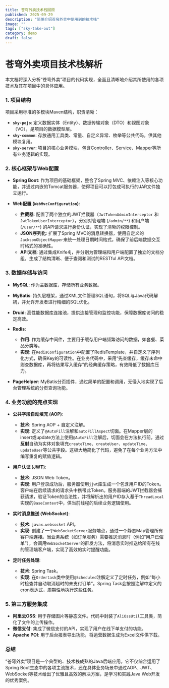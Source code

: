 ```yaml
---
title: 苍穹外卖技术栈回顾
published: 2025-09-29
description: "简略介绍苍穹外卖中使用到的技术栈"
image: ""
tags: ["sky-take-out"]
category: demo
draft: false
---
```


# 苍穹外卖项目技术栈解析

本文档将深入分析“苍穹外卖”项目的代码实现，全面且清晰地介绍其所使用的各项技术及其在项目中的具体应用。

### 1. 项目结构

项目采用标准的多模块Maven结构，职责清晰：

- __`sky-pojo`__: 定义数据实体（Entity）、数据传输对象（DTO）和视图对象（VO），是项目的数据模型层。
- __`sky-common`__: 存放通用工具类、常量、自定义异常、枚举等公共代码，供其他模块复用。
- __`sky-server`__: 项目的核心业务模块，包含Controller、Service、Mapper等所有业务逻辑的实现。

### 2. 核心框架与Web配置

- __Spring Boot__: 作为项目的基础框架，整合了Spring MVC、依赖注入等核心功能，并通过内嵌的Tomcat服务器，使得项目可以打包成可执行的JAR文件独立运行。

- __Web配置 (`WebMvcConfiguration`)__:

  - __拦截器__: 配置了两个独立的JWT拦截器（`JwtTokenAdminInterceptor` 和 `JwtTokenUserInterceptor`），分别对管理端 (`/admin/**`) 和用户端 (`/user/**`) 的API请求进行身份认证，实现了清晰的权限控制。
  - __JSON序列化__: 扩展了Spring MVC的消息转换器，使用自定义的`JacksonObjectMapper`来统一处理日期时间格式，确保了前后端数据交互时格式的准确性。
  - __API文档__: 通过集成Knife4j，并分别为管理端和用户端配置了独立的文档分组，生成了结构清晰、便于查阅和测试的RESTful API文档。

### 3. 数据存储与访问

- __MySQL__: 作为主数据库，存储所有业务数据。

- __MyBatis__: 持久层框架，通过XML文件管理SQL语句，将SQL与Java代码解耦，并允许开发者进行精细的SQL优化。

- __Druid__: 高性能数据库连接池，提供连接管理和监控功能，保障数据库访问的稳定高效。

- __Redis__:

  - __作用__: 作为缓存中间件，主要用于缓存用户端频繁访问的数据，如套餐、菜品分类等。
  - __实现__: 在`RedisConfiguration`中配置了RedisTemplate，并自定义了序列化方式，确保Key的可读性。在业务代码中，采用“先查缓存，缓存未命中则查数据库，再将结果写入缓存”的经典缓存策略，有效降低了数据库压力。

- __PageHelper__: MyBatis分页插件，通过简单的配置和调用，无侵入地实现了后台管理系统的分页查询功能。

### 4. 业务功能的亮点实现

- __公共字段自动填充 (AOP)__:

  - __技术__: Spring AOP + 自定义注解。
  - __实现__: 定义了`@AutoFill`注解和`autoFillAspect`切面。在Mapper层的insert或update方法上使用`@AutoFill`注解后，切面会在方法执行前，通&#x8FC7;__&#x53CD;&#x5C04;__&#x81EA;动为实体对象填充`createTime`、`createUser`、`updateTime`、`updateUser`等公共字段。这极大地简化了代码，避免了在每个业务方法中编写重复的赋值逻辑。

- __用户认证 (JWT)__:

  - __技术__: JSON Web Token。
  - __实现__: 用户登录成功后，服务器使用`jjwt`库生成一个包含用户ID的Token。客户端在后续请求的请求头中携带此Token。服务器端的JWT拦截器会捕获请求，验证Token的合法性，并将解析出的用户ID存入基于`ThreadLocal`实现的`BaseContext`中，供当前线程的后续业务逻辑使用。

- __实时消息推送 (WebSocket)__:

  - __技术__: `javax.websocket` API。
  - __实现__: 创建了一个`WebSocketServer`服务端点，通过一个静态Map管理所有客户端连接。当业务系统（如订单服务）需要推送消息时（例如“用户已催单”），会调用`WebSocketServer`的群发方法，将消息实时推送给所有在线的管理端客户端，实现了高效的实时提醒功能。

- __定时任务处理__:

  - __技术__: Spring Task。
  - __实现__: 在`Ordertask`类中使用`@Scheduled`注解定义了定时任务，例如“每小时检查并自动取消超时的未支付订单”。Spring Task会按照注解中定义的cron表达式，周期性地执行这些任务。

### 5. 第三方服务集成

- __阿里云OSS__: 用于存储图片等静态文件。代码中封装了`AliOssUtil`工具类，简化了文件的上传操作。
- __微信支付__: 集成了微信支付的API，实现了用户在线下单支付的功能。
- __Apache POI__: 用于后台报表导出功能，将运营数据生成为Excel文件供下载。

### 总结

“苍穹外卖”项目是一个典型的、技术栈成熟的Java后端应用。它不仅综合运用了Spring Boot生态中的各项主流技术，还在具体业务场景中通过AOP、JWT、WebSocket等技术给出了优雅且高效的解决方案，是学习和实践Java Web开发的优秀案例。
